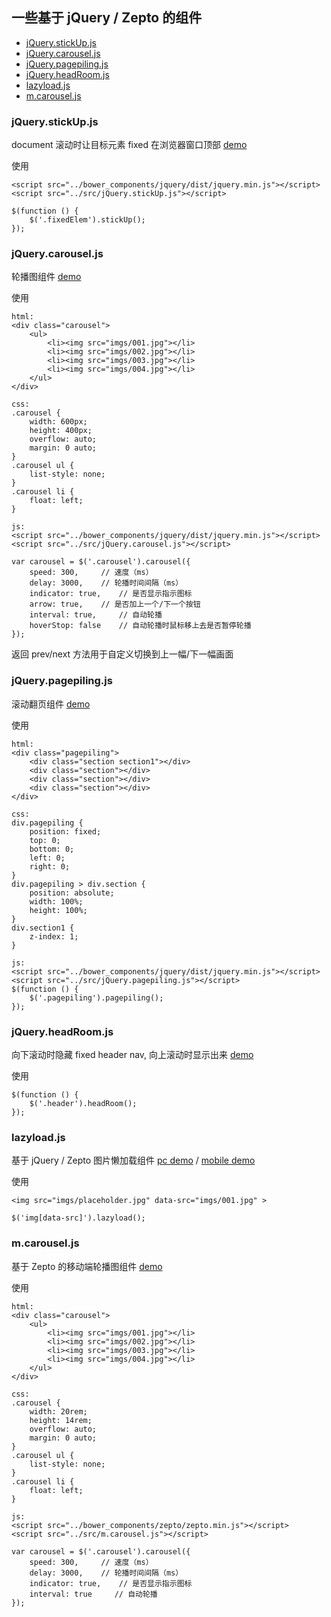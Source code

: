 ## 一些基于 jQuery / Zepto 的组件

* [jQuery.stickUp.js](#user-content-jquerystickupjs)
* [jQuery.carousel.js](#user-content-jquerycarouseljs)
* [jQuery.pagepiling.js](#user-content-jquerypagepilingjs)
* [jQuery.headRoom.js](#user-content-jqueryheadroomjs)
* [lazyload.js](#user-content-lazyloadjs)
* [m.carousel.js](#user-content-mcarouseljs)

### jQuery.stickUp.js

document 滚动时让目标元素 fixed 在浏览器窗口顶部 [demo](http://shenxinle.github.io/myUtils/demos/stickUp.html)

使用

    <script src="../bower_components/jquery/dist/jquery.min.js"></script>
    <script src="../src/jQuery.stickUp.js"></script>

    $(function () {
        $('.fixedElem').stickUp();
    });


### jQuery.carousel.js

轮播图组件 [demo](http://shenxinle.github.io/myUtils/demos/carousel.html)

使用

    html:
    <div class="carousel">
        <ul>
            <li><img src="imgs/001.jpg"></li>
            <li><img src="imgs/002.jpg"></li>
            <li><img src="imgs/003.jpg"></li>
            <li><img src="imgs/004.jpg"></li>
        </ul>
    </div>

    css:
    .carousel {
        width: 600px;
        height: 400px;
        overflow: auto;
        margin: 0 auto;
    }
    .carousel ul {
        list-style: none;
    }
    .carousel li {
        float: left;
    }

    js:
    <script src="../bower_components/jquery/dist/jquery.min.js"></script>
    <script src="../src/jQuery.carousel.js"></script>

    var carousel = $('.carousel').carousel({
        speed: 300,     // 速度（ms）
        delay: 3000,    // 轮播时间间隔（ms）
        indicator: true,    // 是否显示指示图标
        arrow: true,    // 是否加上一个/下一个按钮
        interval: true,     // 自动轮播
        hoverStop: false    // 自动轮播时鼠标移上去是否暂停轮播
    });

返回 prev/next 方法用于自定义切换到上一幅/下一幅画面

### jQuery.pagepiling.js 

滚动翻页组件 [demo](http://shenxinle.github.io/myUtils/demos/pagepiling.html)

使用

    html:
    <div class="pagepiling">
        <div class="section section1"></div>
        <div class="section"></div>
        <div class="section"></div>
        <div class="section"></div>
    </div>

    css:
    div.pagepiling {
        position: fixed;
        top: 0;
        bottom: 0;
        left: 0;
        right: 0;
    }
    div.pagepiling > div.section {
        position: absolute;
        width: 100%;
        height: 100%;
    }
    div.section1 {
        z-index: 1;
    }

    js:
    <script src="../bower_components/jquery/dist/jquery.min.js"></script>
    <script src="../src/jQuery.pagepiling.js"></script>
    $(function () {
        $('.pagepiling').pagepiling();
    });

### jQuery.headRoom.js

向下滚动时隐藏 fixed header nav, 向上滚动时显示出来 [demo](http://shenxinle.github.io/myUtils/demos/headRoom.html)

使用

    $(function () {
        $('.header').headRoom();
    });

### lazyload.js

基于 jQuery / Zepto 图片懒加载组件 [pc demo](http://shenxinle.github.io/myUtils/demos/lazyload.html) / [mobile demo](http://shenxinle.github.io/myUtils/demos/m.lazyload.html)

使用

    <img src="imgs/placeholder.jpg" data-src="imgs/001.jpg" >

    $('img[data-src]').lazyload();

### m.carousel.js

基于 Zepto 的移动端轮播图组件 [demo](http://shenxinle.github.io/myUtils/demos/m.carousel.html)

使用

    html:
    <div class="carousel">
        <ul>
            <li><img src="imgs/001.jpg"></li>
            <li><img src="imgs/002.jpg"></li>
            <li><img src="imgs/003.jpg"></li>
            <li><img src="imgs/004.jpg"></li>
        </ul>
    </div>

    css:
    .carousel {
        width: 20rem;
        height: 14rem;
        overflow: auto;
        margin: 0 auto;
    }
    .carousel ul {
        list-style: none;
    }
    .carousel li {
        float: left;
    }

    js:
    <script src="../bower_components/zepto/zepto.min.js"></script>
    <script src="../src/m.carousel.js"></script>

    var carousel = $('.carousel').carousel({
        speed: 300,     // 速度（ms）
        delay: 3000,    // 轮播时间间隔（ms）
        indicator: true,    // 是否显示指示图标
        interval: true     // 自动轮播
    });